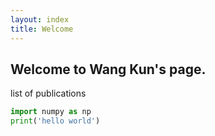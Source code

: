 ```yaml
---
layout: index
title: Welcome
---
```

## Welcome to Wang Kun's page.

list of publications

```python
import numpy as np
print('hello world')
```

